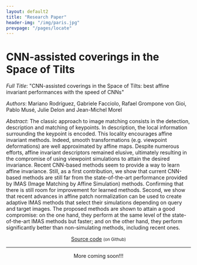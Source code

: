 ```yaml
---
layout: default2
title: "Research Paper"
header-img: "/img/paris.jpg"
prevpage: "/pages/locate"
---
```


CNN-assisted coverings in the Space of Tilts
===================

*Full Title*: "CNN-assisted coverings in the Space of Tilts: best affine invariant performances with the speed of CNNs"

*Authors*: Mariano Rodríguez, Gabriele Facciolo, Rafael Grompone von Gioi, Pablo Musé, Julie Delon and Jean-Michel Morel

*Abstract*:
The classic approach to image matching consists in the detection, description and matching of keypoints. In description, the local information surrounding the keypoint is encoded. This locality encourages affine invariant methods.  Indeed,  smooth transformations (e.g. viewpoint deformations) are well approximated by affine maps. Despite numerous efforts, affine invariant descriptors remained elusive, ultimately resulting in the compromise of using viewpoint simulations to attain the desired invariance. Recent CNN-based methods seem to provide a way to learn affine invariance. Still, as a first contribution, we show that current CNN-based methods are still far from the state-of-the-art performance provided by IMAS (Image Matching by Affine Simulation) methods. Confirming that there is still room for improvement for learned methods. Second, we show that recent advances in affine patch normalization can be used to create adaptive IMAS methods that select their simulations depending on query and target images. The proposed methods are shown to attain a good compromise: on the one hand, they perform at the same level of the state-of-the-art IMAS methods but faster; and on the other hand, they perform significantly better than non-simulating methods, including recent ones.


<!-- <center><a href="http://dev.ipol.im/~rdguez-mariano/fixed_files/ac_desc.pdf">Read / Download this article</a> </center> -->

<center><a href="https://github.com/rdguez-mariano/fast_imas_IPOL/tree/master/adaptiveIMAS"> Source code</a> <small>(on Github)</small></center>


---

<center>More coming soon!!!</center>
